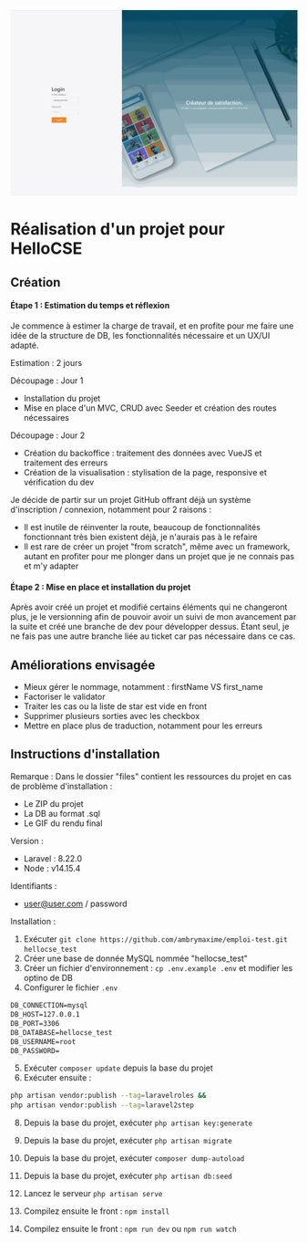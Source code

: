 ![](files/hellocse.gif)

# Réalisation d'un projet pour HelloCSE
## Création
#### Étape 1 : Estimation du temps et réflexion
Je commence à estimer la charge de travail, et en profite pour me faire une idée de la structure de DB, les fonctionnalités nécessaire et un UX/UI adapté. 

Estimation : 2 jours

Découpage : Jour 1 
- Installation du projet
- Mise en place d'un MVC, CRUD avec Seeder et création des routes nécessaires

Découpage : Jour 2
- Création du backoffice : traitement des données avec VueJS et traitement des erreurs
- Création de la visualisation : stylisation de la page, responsive et vérification du dev

Je décide de partir sur un projet GitHub offrant déjà un système d'inscription / connexion, notamment pour 2 raisons : 
- Il est inutile de réinventer la route, beaucoup de fonctionnalités fonctionnant très bien existent déjà, je n'aurais pas à le refaire
- Il est rare de créer un projet "from scratch", même avec un framework, autant en profiter pour me plonger dans un projet que je ne connais pas et m'y adapter

#### Étape 2 : Mise en place et installation du projet
Après avoir créé un projet et modifié certains éléments qui ne changeront plus, je le versionning afin de pouvoir avoir un suivi de mon avancement par la suite et créé une branche de dev pour développer dessus. Étant seul, je ne fais pas une autre branche liée au ticket car pas nécessaire dans ce cas.

## Améliorations envisagée
  * Mieux gérer le nommage, notamment : firstName VS first_name
  * Factoriser le validator
  * Traiter les cas ou la liste de star est vide en front
  * Supprimer plusieurs sorties avec les checkbox
  * Mettre en place plus de traduction, notamment pour les erreurs

## Instructions d'installation

Remarque : 
Dans le dossier "files" contient les ressources du projet en cas de problème d'installation :
- Le ZIP du projet
- La DB au format .sql
- Le GIF du rendu final

Version : 

- Laravel : 8.22.0
- Node : v14.15.4

Identifiants : 

- user@user.com / password

Installation : 

1. Exécuter `git clone https://github.com/ambrymaxime/emploi-test.git hellocse_test`
2. Créer une base de donnée MySQL nommée "hellocse_test"
3. Créer un fichier d'environnement : `cp .env.example .env` et modifier les optino de DB
4. Configurer le fichier `.env`
```
DB_CONNECTION=mysql
DB_HOST=127.0.0.1
DB_PORT=3306
DB_DATABASE=hellocse_test
DB_USERNAME=root
DB_PASSWORD=
```
5. Exécuter `composer update` depuis la base du projet
6. Exécuter ensuite :
```bash
php artisan vendor:publish --tag=laravelroles &&
php artisan vendor:publish --tag=laravel2step
```
8. Depuis la base du projet, exécuter `php artisan key:generate`
9. Depuis la base du projet, exécuter `php artisan migrate`
10. Depuis la base du projet, exécuter `composer dump-autoload`
11. Depuis la base du projet, exécuter `php artisan db:seed`

12. Lancez le serveur `php artisan serve`
13. Compilez ensuite le front : `npm install`
14. Compilez ensuite le front : `npm run dev` ou `npm run watch`

